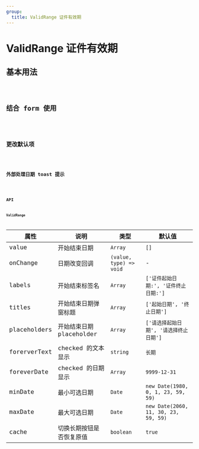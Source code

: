 ```yaml
---
group:
  title: ValidRange 证件有效期
---
```


# ValidRange 证件有效期

## 基本用法

<code src="./demo/base" />

## 结合 form 使用

<code src="./demo/form" />

## 更改默认项

<code src="./demo/extend" />

## 外部处理日期 toast 提示

<code src="./demo/out" />

## API

### ValidRange

| 属性         | 说明                     | 类型                    | 默认值                                 |
| ------------ | ------------------------ | ----------------------- | -------------------------------------- |
| value        | 开始结束日期             | `Array`                 | `[]`                                   |
| onChange     | 日期改变回调             | `(value, type) => void` | -                                      |
| labels       | 开始结束标签名           | `Array`                 | `['证件起始日期:', '证件终止日期:']`   |
| titles       | 开始结束日期弹窗标题     | `Array`                 | `['起始日期', '终止日期']`             |
| placeholders | 开始结束日期 placeholder | `Array`                 | `['请选择起始日期', '请选择终止日期']` |
| forerverText | checked 的文本显示       | `string`                | `长期`                                 |
| foreverDate  | checked 的日期显示       | `Array`                 | `9999-12-31`                           |
| minDate      | 最小可选日期             | `Date`                  | `new Date(1980, 0, 1, 23, 59, 59)`     |
| maxDate      | 最大可选日期             | `Date`                  | `new Date(2060, 11, 30, 23, 59, 59)`   |
| cache        | 切换长期按钮是否恢复原值 | `boolean`               | `true`                                 |
